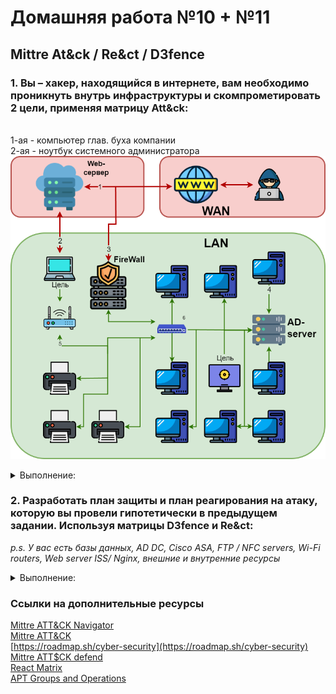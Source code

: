 # Домашняя работа №10 + №11
## Mittre At&ck / Re&ct / D3fence


### 1. Вы – хакер, находящийся в интернете, вам необходимо проникнуть внутрь инфраструктуры и скомпрометировать 2 цели, применяя матрицу Att&ck:
   <br>1-ая - компьютер глав. буха компании
   <br>2-ая - ноутбук системного администратора<br>
![](pics/hw1011.png)
<details><summary>Выполнение:</summary>
А ещё в процессе...
</details>

### 2. Разработать план защиты и план реагирования на атаку, которую вы провели гипотетически в предыдущем задании. Используя матрицы D3fence и Re&ct:
_p.s. У вас есть базы данных, AD DC, Cisco ASA, FTP / NFC servers, Wi-Fi routers, Web server ISS/ Nginx, внешние и внутренние ресурсы_

<details><summary>Выполнение:</summary>
А ещё в процессе...
</details>


### Ссылки на дополнительные ресурсы
[Mittre ATT&CK Navigator](https://mitre-attack.github.io/attack-navigator/)<br>
[Mittre ATT&CK](https://attack.mitre.org/)<br>
[https://roadmap.sh/cyber-security](https://roadmap.sh/cyber-security)<br>
[Mittre ATT$CK defend](https://d3fend.mitre.org)<br>
[React Matrix](https://atc-project.github.io/react-navigator/)<br>
[APT Groups and Operations](https://docs.google.com/spreadsheets/d/1H9_xaxQHpWaa4O_Son4Gx0YOIzlcBWMsdvePFX68EKU/edit?pli=1&gid=1636225066#gid=1636225066)
